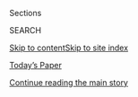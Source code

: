 <div id="app">

<div>

<div class="NYTAppHideMasthead css-1r6wvpq e1suatyy0">

<div class="section css-ui9rw0 e1suatyy2">

<div class="css-eph4ug er09x8g0">

<div class="css-6n7j50">

</div>

<span class="css-1dv1kvn">Sections</span>

<div class="css-10488qs">

<span class="css-1dv1kvn">SEARCH</span>

</div>

[Skip to content](#site-content)[Skip to site
index](#site-index)

</div>

<div class="css-10698na e1huz5gh0">

</div>

</div>

<div id="masthead-bar-one" class="section hasLinks css-15hmgas e1csuq9d3">

<div class="css-uqyvli e1csuq9d0">

</div>

<div class="css-1uqjmks e1csuq9d1">

</div>

<div class="css-9e9ivx">

[](https://myaccount.nytimes3xbfgragh.onion/auth/login?response_type=cookie&client_id=vi)

</div>

<div class="css-1bvtpon e1csuq9d2">

[Today’s Paper](https://www.nytimes3xbfgragh.onion/section/todayspaper)

</div>

</div>

</div>

</div>

<div data-aria-hidden="false">

<div id="site-content" data-role="main">

<div id="top-wrapper" class="css-15p45cc eaca97t0" type="top">

<div id="top-slug" class="css-19x0jxb eaca97t1" hidden="">

Advertisement

</div>

[Continue reading the main
story](#after-top)

<div class="ad top-wrapper" style="text-align:center;height:100%;display:block;min-height:90px">

<div id="top" class="place-ad" data-position="top" data-size-key="top">

</div>

</div>

<div id="after-top">

</div>

</div>

<div id="byline" class="section css-15h4p1b e9abtgs0">

<div class="css-1j21atc e1svk9qx1">

<div class="css-nfcc9b e1svk9qx3">

<div class="css-cnx41t">

![Portrait of Andrew Ross
Sorkin](https://static01.graylady3jvrrxbe.onion/images/2018/07/16/multimedia/author-andrew-ross-sorkin/author-andrew-ross-sorkin-thumbLarge.png)

</div>

<div class="css-vl9dhg e1svk9qx5">

<div class="css-1nrhkj6 e1svk9qx6">

# Andrew Ross Sorkin

</div>

## <span></span>

[Andrew Ross Sorkin](http://www.andrewrosssorkin.com) is a columnist for
The New York Times and the founder and editor-at-large of
[DealBook](http://dealbook.nytimes3xbfgragh.onion), an online daily
financial report published by The Times that he started in 2001. In
addition, Mr. Sorkin is an assistant editor of business and finance
news, helping guide and shape the paper’s coverage.

<span class="css-dd5dyy">More**</span>

</div>

</div>

</div>

<div>

<div id="mid1-wrapper" class="css-1mn4oms eaca97t0" type="rank">

<div id="mid1-slug" class="css-1tag3rd eaca97t1">

Advertisement

</div>

[Continue reading the main
story](#after-mid1)

<div id="mid1" class="ad mid1-wrapper" style="text-align:center;height:100%;display:block">

</div>

<div id="after-mid1">

</div>

</div>

</div>

<div class="css-185go5a e1o5byef0">

<div class="css-15cbhtu">

  - [Latest](#stream-panel)
  - <span class="css-6n7j50">Search</span>
    <div class="control">
    <div class="label-container css-1dv1kvn">
    Search
    </div>
    <div class="css-wm4t3d">
    **<span id="clear-search-input" class="css-1dv1kvn">Clear this text
    input</span>
    </div>
    </div>
    <span class="css-1iovbfw"></span>

<div id="stream-panel" class="section css-8msx5b e1jz0cab1">

<div class="css-13mho3u">

1.  
    
    <div class="css-1cp3ece">
    
    <div class="css-1l4spti">
    
    [](/2020/09/11/business/dealbook/milton-friedman-anniversary-sorkin-essay.html)
    
    <div class="css-79elbk">
    
    ![](https://static01.graylady3jvrrxbe.onion/images/2020/09/07/business/07db-friedmansorkinpic/merlin_22792211_ead7383a-c819-4ef9-b612-b59e198f4f11-thumbWide.jpg?quality=75&auto=webp&disable=upscale)
    
    </div>
    
    ## Has Business Left Milton Friedman Behind?
    
    The economist taught a generation of corporate leaders that profit
    should be their main motive. A new group of C.E.O.s begs to differ.
    
    <div class="css-1nqbnmb ea5icrr0">
    
    By <span class="css-1n7hynb">Andrew Ross
    Sorkin</span>
    
    </div>
    
    </div>
    
    <div class="css-1lc2l26 e1xfvim33">
    
    </div>
    
    </div>

2.  
    
    <div class="css-1cp3ece">
    
    <div class="css-1l4spti">
    
    [](/2020/09/11/business/dealbook/milton-friedman-doctrine-social-responsibility-of-business.html)
    
    <div class="css-79elbk">
    
    ![](https://static01.graylady3jvrrxbe.onion/images/2020/09/13/magazine/13mag-annotations-cover/13mag-annotations-cover-thumbWide.jpg?quality=75&auto=webp&disable=upscale)
    
    </div>
    
    ## A Free Market Manifesto That Changed the World, Reconsidered
    
    Milton Friedman’s libertarian economics influenced presidents and
    inspired “greed is good.” So what did Friedman get right — and
    wrong? Today’s business leaders and economists weigh in.
    
    <div class="css-1nqbnmb ea5icrr0">
    
    By <span class="css-1n7hynb">Andrew Ross
    Sorkin</span>
    
    </div>
    
    </div>
    
    <div class="css-1lc2l26 e1xfvim33">
    
    </div>
    
    </div>

3.  
    
    <div class="css-1cp3ece">
    
    <div class="css-1l4spti">
    
    [](/2020/09/03/business/michael-bloomberg-gives-100-million-to-historically-black-medical-schools.html)
    
    <div class="css-79elbk">
    
    ![](https://static01.graylady3jvrrxbe.onion/images/2020/09/03/business/03markets-brf-bloomberg/03markets-brf-bloomberg-thumbWide.jpg?quality=75&auto=webp&disable=upscale)
    
    </div>
    
    ## Michael Bloomberg gives $100 million to historically Black medical schools.
    
    <div class="css-1nqbnmb ea5icrr0">
    
    By <span class="css-1n7hynb">Michael J. de la Merced
    <span>and</span> Andrew Ross
    Sorkin</span>
    
    </div>
    
    </div>
    
    <div class="css-1lc2l26 e1xfvim33">
    
    </div>
    
    </div>

4.  
    
    <div class="css-1cp3ece">
    
    <div class="css-1l4spti">
    
    [](/2020/09/03/business/dealbook/bloomberg-black-medical-schools-donation.html)
    
    <div class="css-79elbk">
    
    ![](https://static01.graylady3jvrrxbe.onion/images/2020/09/03/business/03bloomberg/merlin_167390688_e4e1bed0-cf0e-4589-a2a0-349ace686c94-thumbWide.jpg?quality=75&auto=webp&disable=upscale)
    
    </div>
    
    ## Michael Bloomberg to Give $100 Million to Historically Black Medical Schools
    
    The billionaire’s gift is meant to ease students’ debts and free
    them to serve in needy communities.
    
    <div class="css-1nqbnmb ea5icrr0">
    
    By <span class="css-1n7hynb">Michael J. de la Merced
    <span>and</span> Andrew Ross
    Sorkin</span>
    
    </div>
    
    </div>
    
    <div class="css-1lc2l26 e1xfvim33">
    
    </div>
    
    </div>

5.  
    
    <div class="css-1cp3ece">
    
    <div class="css-1l4spti">
    
    [](/2020/08/26/technology/tiktoks-microsoft-deal-soap-opera-trump.html)
    
    <div class="css-79elbk">
    
    ![](https://static01.graylady3jvrrxbe.onion/images/2020/08/14/business/00tiktoktalks5/00tiktoktalks5-thumbWide.jpg?quality=75&auto=webp&disable=upscale)
    
    </div>
    
    ## How TikTok’s Talks With Microsoft Turned Into a Soap Opera
    
    Neither side wanted a big deal. But what began as talks about a
    small investment ballooned with interventions from President Trump.
    
    <div class="css-1nqbnmb ea5icrr0">
    
    By <span class="css-1n7hynb">Mike Isaac <span>and</span> Andrew Ross
    Sorkin</span>
    
    </div>
    
    <div class="css-185051n">
    
    [阅读简体中文版](https://cn.nytimes3xbfgragh.onion/technology/20200826/tiktoks-microsoft-deal-soap-opera-trump/ "Read in Simplified Chinese")[閱讀繁體中文版](https://cn.nytimes3xbfgragh.onion/technology/20200826/tiktoks-microsoft-deal-soap-opera-trump/zh-hant/ "Read in Traditional Chinese")
    
    </div>
    
    </div>
    
    <div class="css-1lc2l26 e1xfvim33">
    
    </div>
    
    </div>

6.  
    
    <div class="css-1cp3ece">
    
    <div class="css-1l4spti">
    
    [](/2020/07/21/business/dealbook/corporate-political-donations.html)
    
    <div class="css-79elbk">
    
    ![](https://static01.graylady3jvrrxbe.onion/images/2020/07/21/world/21sorkin-donations1/merlin_171188979_cd126331-3db2-41d8-82d3-269ee3e56138-thumbWide.jpg?quality=75&auto=webp&disable=upscale)
    
    </div>
    
    ### <span class="css-m70j1g">DealBook</span>
    
    ## A Company Backs a Cause. It Funds a Politician Who Doesn’t. What Gives?
    
    As the world expects more of corporations, it is untenable to
    support social and environmental causes while giving money, even
    indirectly, to candidates who oppose them.
    
    <div class="css-1nqbnmb ea5icrr0">
    
    By <span class="css-1n7hynb">Andrew Ross
    Sorkin</span>
    
    </div>
    
    </div>
    
    <div class="css-1lc2l26 e1xfvim33">
    
    </div>
    
    </div>

7.  
    
    <div class="css-1cp3ece">
    
    <div class="css-1l4spti">
    
    [](/2020/06/17/business/netflix-reed-hastings-hbcus.html)
    
    <div class="css-79elbk">
    
    ![](https://static01.graylady3jvrrxbe.onion/images/2020/06/17/business/17unrest-reedhastings-sub/17unrest-reedhastings-sub-thumbWide.jpg?quality=75&auto=webp&disable=upscale)
    
    </div>
    
    ## Netflix C.E.O. Reed Hastings Gives $120 Million to Historically Black Colleges
    
    The Silicon Valley executive said he hoped his contribution would
    lead other wealthy individuals to give. “Generally, white capital
    flows to predominantly white institutions,” he said.
    
    <div class="css-1nqbnmb ea5icrr0">
    
    By <span class="css-1n7hynb">Andrew Ross
    Sorkin</span>
    
    </div>
    
    </div>
    
    <div class="css-1lc2l26 e1xfvim33">
    
    </div>
    
    </div>

8.  
    
    <div class="css-1cp3ece">
    
    <div class="css-1l4spti">
    
    [](/2020/05/03/business/dealbook/warren-buffett-berkshire-hathaway.html)
    
    <div class="css-79elbk">
    
    ![](https://static01.graylady3jvrrxbe.onion/images/2020/05/04/business/03JPsorkin-print/03sorkin-sub1-thumbWide.jpg?quality=75&auto=webp&disable=upscale)
    
    </div>
    
    ### <span class="css-m70j1g">DealBook</span>
    
    ## Warren Buffett’s Optimistic? Pessimistic? No, Realistic
    
    Between the lines of “You can bet on America” were warnings not to
    be overconfident in predicting what the future might hold.
    
    <div class="css-1nqbnmb ea5icrr0">
    
    By <span class="css-1n7hynb">Andrew Ross
    Sorkin</span>
    
    </div>
    
    </div>
    
    <div class="css-1lc2l26 e1xfvim33">
    
    </div>
    
    </div>

9.  
    
    <div class="css-1cp3ece">
    
    <div class="css-1l4spti">
    
    [](/2020/03/18/business/dealbook/coronavirus-economy-bailout-plan.html)
    
    <div class="css-79elbk">
    
    ![](https://static01.graylady3jvrrxbe.onion/images/2020/03/18/business/18Virus-Sorkin-1-copy/18Virus-Sorkin-1-copy-thumbWide-v6.jpg?quality=75&auto=webp&disable=upscale)
    
    </div>
    
    ### <span class="css-m70j1g">DealBook</span>
    
    ## This Is the Only Way to End the Coronavirus Financial Panic
    
    Bailouts of companies or industries just cause division. The answer:
    a government “bridge loan” to everyone.
    
    <div class="css-1nqbnmb ea5icrr0">
    
    By <span class="css-1n7hynb">Andrew Ross
    Sorkin</span>
    
    </div>
    
    </div>
    
    <div class="css-1lc2l26 e1xfvim33">
    
    </div>
    
    </div>

10. 
    
    <div class="css-1cp3ece">
    
    <div class="css-1l4spti">
    
    [](/2020/03/16/business/fed-discount-window.html)
    
    <div class="css-79elbk">
    
    ![](https://static01.graylady3jvrrxbe.onion/images/2020/03/16/business/16bankdisco/merlin_162857862_336a4679-dcc8-4210-ad7c-5d3a0ed19adf-thumbWide.jpg?quality=75&auto=webp&disable=upscale)
    
    </div>
    
    ## As Market Convulses, Big Banks Plan to Borrow Funds From Fed
    
    Led by Morgan Stanley, which borrowed from the Fed’s so-called
    discount window on Monday, seven other firms will follow.
    
    <div class="css-1nqbnmb ea5icrr0">
    
    By <span class="css-1n7hynb">Kate Kelly, Andrew Ross Sorkin
    <span>and</span> Jeanna Smialek</span>
    
    </div>
    
    </div>
    
    <div class="css-1lc2l26 e1xfvim33">
    
    </div>
    
    </div>

<div class="css-13mho3u">

<div class="css-1t62hi8">

<div class="css-1stvaey">

Show
More

<div>

<div style="border:0;clip:rect(0 0 0 0);height:1px;margin:-1px;overflow:hidden;white-space:nowrap;padding:0;width:1px;position:absolute" data-role="log" data-aria-live="assertive">

</div>

<div style="border:0;clip:rect(0 0 0 0);height:1px;margin:-1px;overflow:hidden;white-space:nowrap;padding:0;width:1px;position:absolute" data-role="log" data-aria-live="assertive">

</div>

<div style="border:0;clip:rect(0 0 0 0);height:1px;margin:-1px;overflow:hidden;white-space:nowrap;padding:0;width:1px;position:absolute" data-role="log" data-aria-live="polite">

</div>

<div style="border:0;clip:rect(0 0 0 0);height:1px;margin:-1px;overflow:hidden;white-space:nowrap;padding:0;width:1px;position:absolute" data-role="log" data-aria-live="polite">

</div>

</div>

</div>

</div>

</div>

</div>

<div class="css-g6hk37 supplemental">

<div id="mid2-wrapper" class="css-10wkyv7 eaca97t0" type="lede">

<div id="mid2-slug" class="css-1tag3rd eaca97t1">

Advertisement

</div>

[Continue reading the main
story](#after-mid2)

<div id="mid2" class="ad mid2-wrapper" style="text-align:center;height:100%;display:block;min-height:250px">

</div>

<div id="after-mid2">

</div>

</div>

## Follow Elsewhere

<div class="module-body">

  - [**<span data-aria-hidden="true">andrewrsorkin</span><span class="css-1dv1kvn">twitter
    page for
    andrewrsorkin</span>](https://twitter.com/andrewrsorkin)
  - [**<span data-aria-hidden="true">andrewsorkin</span><span class="css-1dv1kvn">facebook
    page for
    andrewsorkin</span>](https://www.facebookcorewwwi.onion/andrewsorkin)

</div>

</div>

</div>

</div>

</div>

</div>

</div>

## Site Index

<div>

</div>

## Site Information Navigation

  - [© <span>2020</span> <span>The New York Times
    Company</span>](https://help.nytimes3xbfgragh.onion/hc/en-us/articles/115014792127-Copyright-notice)

<!-- end list -->

  - [NYTCo](https://www.nytco.com/)
  - [Contact
    Us](https://help.nytimes3xbfgragh.onion/hc/en-us/articles/115015385887-Contact-Us)
  - [Work with us](https://www.nytco.com/careers/)
  - [Advertise](https://nytmediakit.com/)
  - [T Brand Studio](http://www.tbrandstudio.com/)
  - [Your Ad
    Choices](https://www.nytimes3xbfgragh.onion/privacy/cookie-policy#how-do-i-manage-trackers)
  - [Privacy](https://www.nytimes3xbfgragh.onion/privacy)
  - [Terms of
    Service](https://help.nytimes3xbfgragh.onion/hc/en-us/articles/115014893428-Terms-of-service)
  - [Terms of
    Sale](https://help.nytimes3xbfgragh.onion/hc/en-us/articles/115014893968-Terms-of-sale)
  - [Site
    Map](https://spiderbites.nytimes3xbfgragh.onion)
  - [Help](https://help.nytimes3xbfgragh.onion/hc/en-us)
  - [Subscriptions](https://www.nytimes3xbfgragh.onion/subscription?campaignId=37WXW)

</div>

</div>
